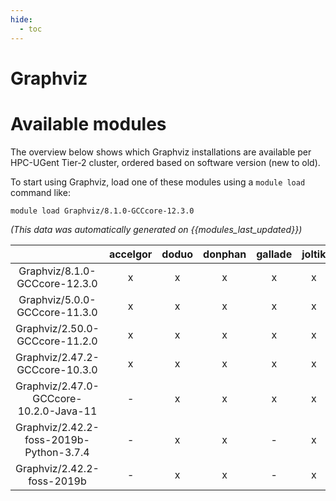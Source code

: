 ```yaml
---
hide:
  - toc
---
```


Graphviz
========

# Available modules


The overview below shows which Graphviz installations are available per HPC-UGent Tier-2 cluster, ordered based on software version (new to old).

To start using Graphviz, load one of these modules using a `module load` command like:

```shell
module load Graphviz/8.1.0-GCCcore-12.3.0
```

*(This data was automatically generated on {{modules_last_updated}})*  

| |accelgor|doduo|donphan|gallade|joltik|shinx|skitty|
| :---: | :---: | :---: | :---: | :---: | :---: | :---: | :---: |
|Graphviz/8.1.0-GCCcore-12.3.0|x|x|x|x|x|x|x|
|Graphviz/5.0.0-GCCcore-11.3.0|x|x|x|x|x|-|-|
|Graphviz/2.50.0-GCCcore-11.2.0|x|x|x|x|x|-|-|
|Graphviz/2.47.2-GCCcore-10.3.0|x|x|x|x|x|-|-|
|Graphviz/2.47.0-GCCcore-10.2.0-Java-11|-|x|x|x|x|-|-|
|Graphviz/2.42.2-foss-2019b-Python-3.7.4|-|x|x|-|x|-|-|
|Graphviz/2.42.2-foss-2019b|-|x|x|-|x|-|-|
